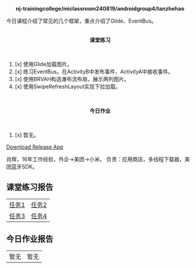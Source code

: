 <div>
    <p align="center">
        <strong>nj-trainingcollege/miclassroom240819/androidgroup4/tanzhehao</strong>
        <br>
    </p>
    今日课程介绍了常见的几个框架，重点介绍了Glide、EventBus。
    <br><br>
    <p align="center"><strong>课堂练习</strong></p>
    <br>
</div>

1. [x] 使用Glide加载图片。
2. [x] 练习EventBus。在ActivityB中发布事件，ActivityA中接收事件。
3. [x] 使用BRVAH构造瀑布流布局，展示两列图片。
4. [x] 使用SwipeRefreshLayout实现下拉加载。

<div>
    <br>
    <p align="center"><strong>今日作业</strong></p>
    <br>
</div>

1. [x] 暂无。

<div>
    <a href="app/release/app-release.apk?inline=false">Download Release App</a>
    <br>
</div>

肖辉，16年工作经验，外企->美团->小米。
负责：应用商店，多线程下载器，美团蓝牙SDK。

## 课堂练习报告

|                         |                       |
| ----------------------- |-----------------------|
| [任务1](Day6-Train1.md) | [任务2](Day6-Train2.md) |
| [任务3](Day6-Train3.md) | [任务4](Day6-Train4.md) |

## 今日作业报告

|      |      |
| ---- | ---- |
| 暂无 | 暂无 |
